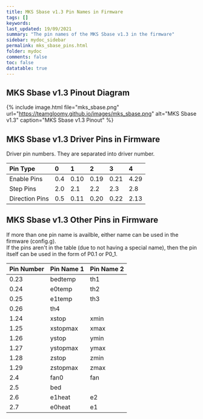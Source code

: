 ```yaml
---
title: MKS Sbase v1.3 Pin Names in Firmware
tags: []
keywords: 
last_updated: 19/09/2021
summary: "The pin names of the MKS Sbase v1.3 in the firmware"
sidebar: mydoc_sidebar
permalink: mks_sbase_pins.html
folder: mydoc
comments: false
toc: false
datatable: true
---
```


## MKS Sbase v1.3 Pinout Diagram

{% include image.html file="mks_sbase.png" url="https://teamgloomy.github.io/images/mks_sbase.png" alt="MKS Sbase v1.3" caption="MKS Sbase v1.3 Pinout" %}

## MKS Sbase v1.3 Driver Pins in Firmware

Driver pin numbers. They are separated into driver number.

<div class="datatable-begin"></div>

|Pin Type|0|1|2|3|4|
| :------------- |:-------------|:-------------|:-------------|:-------------|:-------------|
|Enable Pins|0.4|0.10|0.19|0.21|4.29|
|Step Pins|2.0|2.1|2.2|2.3|2.8|
|Direction Pins|0.5|0.11|0.20|0.22|2.13|

<div class="datatable-end"></div>

## MKS Sbase v1.3 Other Pins in Firmware

If more than one pin name is availble, either name can be used in the firmware (config.g).  
If the pins aren't in the table (due to not having a special name), then the pin itself can be used in the form of P0.1 or P0_1.  

<div class="datatable-begin"></div>

|Pin Number|Pin Name 1|Pin Name 2|
| :------------- |:-------------|:-------------|
|0.23|bedtemp|th1|
|0.24|e0temp|th2|
|0.25|e1temp|th3|
|0.26|th4||
|1.24|xstop|xmin|
|1.25|xstopmax|xmax|
|1.26|ystop|ymin|
|1.27|ystopmax|ymax|
|1.28|zstop|zmin|
|1.29|zstopmax|zmax|
|2.4|fan0|fan|
|2.5|bed||
|2.6|e1heat|e2|
|2.7|e0heat|e1|

<div class="datatable-end"></div>
